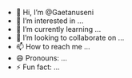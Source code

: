 - 👋 Hi, I’m @Gaetanuseni
- 👀 I’m interested in ...
- 🌱 I’m currently learning ...
- 💞️ I’m looking to collaborate on ...
- 📫 How to reach me ...
- 😄 Pronouns: ...
- ⚡ Fun fact: ...

<!---
Gaetanuseni/Gaetanuseni is a ✨ special ✨ repository because its `README.md` (this file) appears on your GitHub profile.
You can click the Preview link to take a look at your changes.
--->
